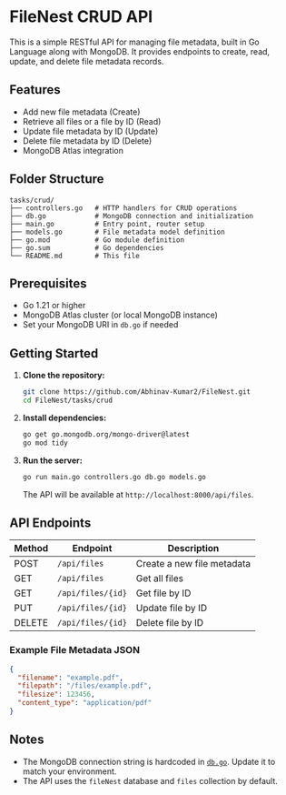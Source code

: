 # FileNest CRUD API

This is a simple RESTful API for managing file metadata, built in Go Language along with MongoDB. It provides endpoints to create, read, update, and delete file metadata records.

## Features

- Add new file metadata (Create)
- Retrieve all files or a file by ID (Read)
- Update file metadata by ID (Update)
- Delete file metadata by ID (Delete)
- MongoDB Atlas integration

## Folder Structure

```
tasks/crud/
├── controllers.go   # HTTP handlers for CRUD operations
├── db.go            # MongoDB connection and initialization
├── main.go          # Entry point, router setup
├── models.go        # File metadata model definition
├── go.mod           # Go module definition
├── go.sum           # Go dependencies
└── README.md        # This file
```

## Prerequisites

- Go 1.21 or higher
- MongoDB Atlas cluster (or local MongoDB instance)
- Set your MongoDB URI in `db.go` if needed

## Getting Started

1. **Clone the repository:**
    ```sh
    git clone https://github.com/Abhinav-Kumar2/FileNest.git
    cd FileNest/tasks/crud
    ```

2. **Install dependencies:**
    ```sh
    go get go.mongodb.org/mongo-driver@latest
    go mod tidy
    ```

3. **Run the server:**
    ```sh
    go run main.go controllers.go db.go models.go
    ```

    The API will be available at `http://localhost:8000/api/files`.

## API Endpoints

| Method | Endpoint             | Description                |
|--------|----------------------|----------------------------|
| POST   | `/api/files`         | Create a new file metadata |
| GET    | `/api/files`         | Get all files              |
| GET    | `/api/files/{id}`    | Get file by ID             |
| PUT    | `/api/files/{id}`    | Update file by ID          |
| DELETE | `/api/files/{id}`    | Delete file by ID          |

### Example File Metadata JSON

```json
{
  "filename": "example.pdf",
  "filepath": "/files/example.pdf",
  "filesize": 123456,
  "content_type": "application/pdf"
}
```

## Notes

- The MongoDB connection string is hardcoded in [`db.go`](db.go). Update it to match your environment.
- The API uses the `fileNest` database and `files` collection by default.